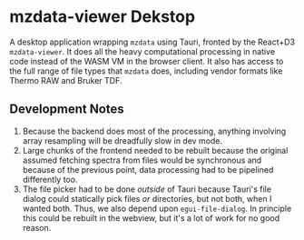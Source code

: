 # mzdata-viewer Dekstop

A desktop application wrapping `mzdata` using Tauri, fronted by the React+D3 `mzdata-viewer`. It does all the heavy computational processing in native code instead of the WASM VM in the browser client. It also has access to the full range of file types that `mzdata` does, including vendor formats like Thermo RAW and Bruker TDF.

## Development Notes

1. Because the backend does most of the processing, anything involving array resampling will be dreadfully slow in dev mode.
2. Large chunks of the frontend needed to be rebuilt because the original assumed fetching spectra from files would be synchronous and because of the previous point, data processing had to be pipelined differently too.
3. The file picker had to be done *outside* of Tauri because Tauri's file dialog could statically pick files *or* directories, but not both, when I wanted both. Thus, we also depend upon `egui-file-dialog`. In principle this could be rebuilt in the webview, but it's a lot of work for no good reason.